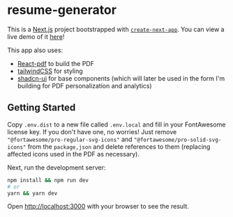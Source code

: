 # resume-generator

This is a [Next.js](https://nextjs.org/) project bootstrapped with [`create-next-app`](https://github.com/vercel/next.js/tree/canary/packages/create-next-app). You can view a live demo of it [here](https://alecia-resume.vercel.app)!

This app also uses:

* [React-pdf](https://react-pdf.org/) to build the PDF
* [tailwindCSS](https://tailwindcss.com) for styling
* [shadcn-ui](https://ui.shadcn.com/docs) for base components (which will later be used in the form I'm building for PDF personalization and analytics)

## Getting Started

Copy `.env.dist` to a new file called `.env.local` and fill in your FontAwesome license key. If you don't have one, no worries! Just remove `"@fortawesome/pro-regular-svg-icons"` and `"@fortawesome/pro-solid-svg-icons"` from the `package,json` and delete references to them (replacing affected icons used in the PDF as necessary).

Next, run the development server:

```bash
npm install && npm run dev
# or
yarn && yarn dev
```

Open [http://localhost:3000](http://localhost:3000) with your browser to see the result.
